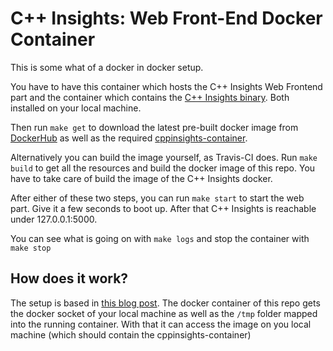 # C++ Insights: Web Front-End Docker Container

This is some what of a docker in docker setup.

You have to have this container which hosts the C++ Insights Web Frontend part and the container which contains the [C++
Insights binary](https://github.com/andreasfertig/cppinsights-container). Both installed on your local machine.

Then run `make get` to download the latest pre-built docker image from [DockerHub](https://hub.docker.com/r/andreasfertig/cppinsights-webfrontend-container) as well as the required [cppinsights-container](https://hub.docker.com/r/andreasfertig/cppinsights-container).

Alternatively you can build the image yourself, as Travis-CI does. Run `make build` to get all the resources and build the docker image of this repo. You have to take care of build
the image of the C++ Insights docker.

After either of these two steps, you can run `make start` to start the web part. Give it a few seconds to boot up. After that C++ Insights is
reachable under 127.0.0.1:5000.

You can see what is going on with `make logs` and stop the container with `make stop`

## How does it work?

The setup is based in [this blog post](https://jpetazzo.github.io/2015/09/03/do-not-use-docker-in-docker-for-ci/). The
docker container of this repo gets the docker socket of your local machine as well as the `/tmp` folder mapped into the
running container. With that it can access the image on you local machine (which should contain the cppinsights-container)

